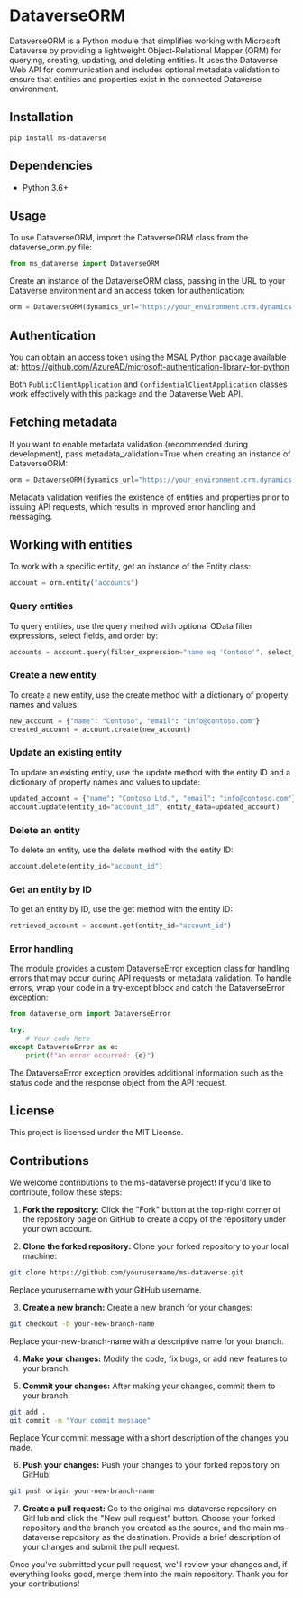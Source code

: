# DataverseORM
DataverseORM is a Python module that simplifies working with Microsoft Dataverse by providing a lightweight Object-Relational Mapper (ORM) for querying, creating, updating, and deleting entities. It uses the Dataverse Web API for communication and includes optional metadata validation to ensure that entities and properties exist in the connected Dataverse environment.

## Installation
```
pip install ms-dataverse
```

## Dependencies
- Python 3.6+

## Usage
To use DataverseORM, import the DataverseORM class from the dataverse_orm.py file:

``` python
from ms_dataverse import DataverseORM
```

Create an instance of the DataverseORM class, passing in the URL to your Dataverse environment and an access token for authentication:

``` python
orm = DataverseORM(dynamics_url="https://your_environment.crm.dynamics.com", access_token="your_access_token")
```


## Authentication
You can obtain an access token using the MSAL Python package available at:
https://github.com/AzureAD/microsoft-authentication-library-for-python

Both `PublicClientApplication` and `ConfidentialClientApplication` classes work effectively with this package and the Dataverse Web API.


## Fetching metadata
If you want to enable metadata validation (recommended during development), pass metadata_validation=True when creating an instance of DataverseORM:

``` python
orm = DataverseORM(dynamics_url="https://your_environment.crm.dynamics.com", access_token="your_access_token", metadata_validation=True)
```

Metadata validation verifies the existence of entities and properties prior to issuing API requests, which results in improved error handling and messaging.

## Working with entities
To work with a specific entity, get an instance of the Entity class:

``` python
account = orm.entity("accounts")
```
### Query entities
To query entities, use the query method with optional OData filter expressions, select fields, and order by:

``` python
accounts = account.query(filter_expression="name eq 'Contoso'", select_fields=["name", "email"], order_by="name")
```
### Create a new entity
To create a new entity, use the create method with a dictionary of property names and values:

``` python
new_account = {"name": "Contoso", "email": "info@contoso.com"}
created_account = account.create(new_account)
```
### Update an existing entity
To update an existing entity, use the update method with the entity ID and a dictionary of property names and values to update:

``` python
updated_account = {"name": "Contoso Ltd.", "email": "info@contoso.com"}
account.update(entity_id="account_id", entity_data=updated_account)
```

### Delete an entity
To delete an entity, use the delete method with the entity ID:

``` python
account.delete(entity_id="account_id")
````
### Get an entity by ID
To get an entity by ID, use the get method with the entity ID:
``` python
retrieved_account = account.get(entity_id="account_id")
```
### Error handling
The module provides a custom DataverseError exception class for handling errors that may occur during API requests or metadata validation. To handle errors, wrap your code in a try-except block and catch the DataverseError exception:

``` python
from dataverse_orm import DataverseError

try:
    # Your code here
except DataverseError as e:
    print(f"An error occurred: {e}")
```
The DataverseError exception provides additional information such as the status code and the response object from the API request.

## License
This project is licensed under the MIT License.


## Contributions
We welcome contributions to the ms-dataverse project! If you'd like to contribute, follow these steps:

1. **Fork the repository:** Click the "Fork" button at the top-right corner of the repository page on GitHub to create a copy of the repository under your own account.

2. **Clone the forked repository:** Clone your forked repository to your local machine:
``` bash
git clone https://github.com/yourusername/ms-dataverse.git
```
Replace yourusername with your GitHub username.

3. **Create a new branch:** Create a new branch for your changes:

```bash
git checkout -b your-new-branch-name
```
Replace your-new-branch-name with a descriptive name for your branch.

4. **Make your changes:** Modify the code, fix bugs, or add new features to your branch.

5. **Commit your changes:** After making your changes, commit them to your branch:

```bash
git add .
git commit -m "Your commit message"
```
Replace Your commit message with a short description of the changes you made.

6. **Push your changes:** Push your changes to your forked repository on GitHub:

```bash
git push origin your-new-branch-name
```
7. **Create a pull request:** Go to the original ms-dataverse repository on GitHub and click the "New pull request" button. Choose your forked repository and the branch you created as the source, and the main ms-dataverse repository as the destination. Provide a brief description of your changes and submit the pull request.

Once you've submitted your pull request, we'll review your changes and, if everything looks good, merge them into the main repository. Thank you for your contributions!